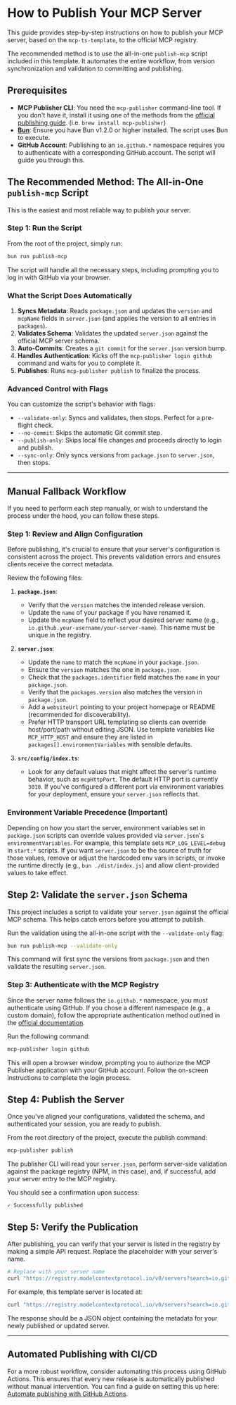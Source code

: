 # How to Publish Your MCP Server

This guide provides step-by-step instructions on how to publish your MCP server, based on the `mcp-ts-template`, to the official MCP registry.

The recommended method is to use the all-in-one `publish-mcp` script included in this template. It automates the entire workflow, from version synchronization and validation to committing and publishing.

## Prerequisites

- **MCP Publisher CLI**: You need the `mcp-publisher` command-line tool. If you don't have it, install it using one of the methods from the [official publishing guide](https://github.com/modelcontextprotocol/registry/blob/main/docs/guides/publishing/publish-server.md#step-1-install-the-publisher-cli). (i.e. `brew install mcp-publisher`)
- **[Bun](https://bun.sh/)**: Ensure you have Bun v1.2.0 or higher installed. The script uses Bun to execute.
- **GitHub Account**: Publishing to an `io.github.*` namespace requires you to authenticate with a corresponding GitHub account. The script will guide you through this.

## The Recommended Method: The All-in-One `publish-mcp` Script

This is the easiest and most reliable way to publish your server.

### Step 1: Run the Script

From the root of the project, simply run:

```bash
bun run publish-mcp
```

The script will handle all the necessary steps, including prompting you to log in with GitHub via your browser.

### What the Script Does Automatically

1.  **Syncs Metadata**: Reads `package.json` and updates the `version` and `mcpName` fields in `server.json` (and applies the version to all entries in `packages`).
2.  **Validates Schema**: Validates the updated `server.json` against the official MCP server schema.
3.  **Auto-Commits**: Creates a `git commit` for the `server.json` version bump.
4.  **Handles Authentication**: Kicks off the `mcp-publisher login github` command and waits for you to complete it.
5.  **Publishes**: Runs `mcp-publisher publish` to finalize the process.

### Advanced Control with Flags

You can customize the script's behavior with flags:

- `--validate-only`: Syncs and validates, then stops. Perfect for a pre-flight check.
- `--no-commit`: Skips the automatic Git commit step.
- `--publish-only`: Skips local file changes and proceeds directly to login and publish.
- `--sync-only`: Only syncs versions from `package.json` to `server.json`, then stops.

---

## Manual Fallback Workflow

If you need to perform each step manually, or wish to understand the process under the hood, you can follow these steps.

### Step 1: Review and Align Configuration

Before publishing, it's crucial to ensure that your server's configuration is consistent across the project. This prevents validation errors and ensures clients receive the correct metadata.

Review the following files:

1.  **`package.json`**:
    - Verify that the `version` matches the intended release version.
    - Update the `name` of your package if you have renamed it.
    - Update the `mcpName` field to reflect your desired server name (e.g., `io.github.your-username/your-server-name`). This name must be unique in the registry.

2.  **`server.json`**:
    - Update the `name` to match the `mcpName` in your `package.json`.
    - Ensure the `version` matches the one in `package.json`.
    - Check that the `packages.identifier` field matches the `name` in your `package.json`.
    - Verify that the `packages.version` also matches the version in `package.json`.
    - Add a `websiteUrl` pointing to your project homepage or README (recommended for discoverability).
    - Prefer HTTP transport URL templating so clients can override host/port/path without editing JSON. Use template variables like `MCP_HTTP_HOST` and ensure they are listed in `packages[].environmentVariables` with sensible defaults.

3.  **`src/config/index.ts`**:
    - Look for any default values that might affect the server's runtime behavior, such as `mcpHttpPort`. The default HTTP port is currently `3010`. If you've configured a different port via environment variables for your deployment, ensure your `server.json` reflects that.

### Environment Variable Precedence (Important)

Depending on how you start the server, environment variables set in `package.json` scripts can override values provided via `server.json`'s `environmentVariables`. For example, this template sets `MCP_LOG_LEVEL=debug` in `start:*` scripts. If you want `server.json` to be the source of truth for those values, remove or adjust the hardcoded env vars in scripts, or invoke the runtime directly (e.g., `bun ./dist/index.js`) and allow client-provided values to take effect.

## Step 2: Validate the `server.json` Schema

This project includes a script to validate your `server.json` against the official MCP schema. This helps catch errors before you attempt to publish.

Run the validation using the all-in-one script with the `--validate-only` flag:

```bash
bun run publish-mcp --validate-only
```

This command will first sync the versions from `package.json` and then validate the resulting `server.json`.

### Step 3: Authenticate with the MCP Registry

Since the server name follows the `io.github.*` namespace, you must authenticate using GitHub. If you chose a different namespace (e.g., a custom domain), follow the appropriate authentication method outlined in the [official documentation](https://github.com/modelcontextprotocol/registry/blob/main/docs/guides/publishing/publish-server.md#step-4-authenticate).

Run the following command:

```bash
mcp-publisher login github
```

This will open a browser window, prompting you to authorize the MCP Publisher application with your GitHub account. Follow the on-screen instructions to complete the login process.

## Step 4: Publish the Server

Once you've aligned your configurations, validated the schema, and authenticated your session, you are ready to publish.

From the root directory of the project, execute the publish command:

```bash
mcp-publisher publish
```

The publisher CLI will read your `server.json`, perform server-side validation against the package registry (NPM, in this case), and, if successful, add your server entry to the MCP registry.

You should see a confirmation upon success:

```
✓ Successfully published
```

## Step 5: Verify the Publication

After publishing, you can verify that your server is listed in the registry by making a simple API request. Replace the placeholder with your server's name.

```bash
# Replace with your server name
curl "https://registry.modelcontextprotocol.io/v0/servers?search=io.github.your-username/your-server-name"
```

For example, this template server is located at:

```bash
curl "https://registry.modelcontextprotocol.io/v0/servers?search=io.github.cyanheads/mcp-ts-template"
```

The response should be a JSON object containing the metadata for your newly published or updated server.

---

## Automated Publishing with CI/CD

For a more robust workflow, consider automating this process using GitHub Actions. This ensures that every new release is automatically published without manual intervention. You can find a guide on setting this up here: [Automate publishing with GitHub Actions](https://github.com/modelcontextprotocol/registry/blob/main/docs/guides/publishing/github-actions.md).
